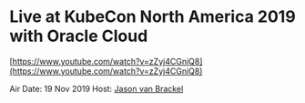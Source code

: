 # Live at KubeCon North America 2019 with Oracle Cloud

[https://www.youtube.com/watch?v=zZyj4CGniQ8](https://www.youtube.com/watch?v=zZyj4CGniQ8)

Air Date: 19 Nov 2019
Host: [Jason van Brackel](twitter.com/jasonvanbrackel)